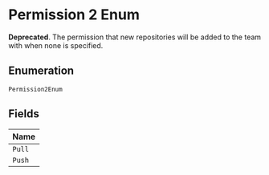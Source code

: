 
# Permission 2 Enum

**Deprecated**. The permission that new repositories will be added to the team with when none is specified.

## Enumeration

`Permission2Enum`

## Fields

| Name |
|  --- |
| `Pull` |
| `Push` |

